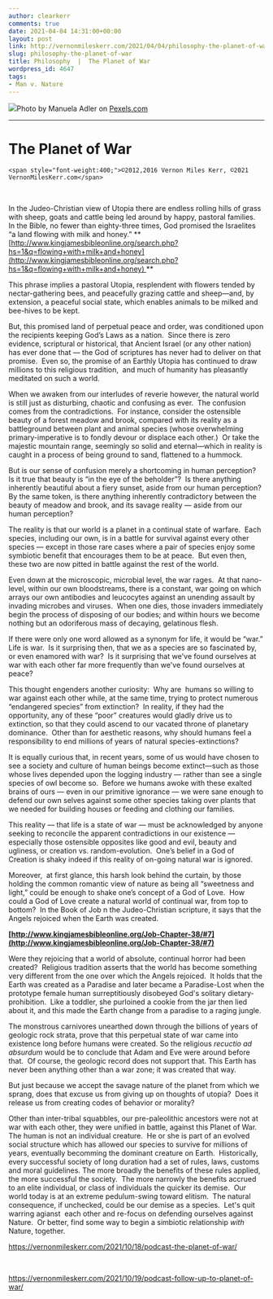 ```yaml
---
author: clearkerr
comments: true
date: 2021-04-04 14:31:00+00:00
layout: post
link: http://vernonmileskerr.com/2021/04/04/philosophy-the-planet-of-war/
slug: philosophy-the-planet-of-war
title: Philosophy  |  The Planet of War
wordpress_id: 4647
tags:
- Man v. Nature
---
```



[![](https://vernonmileskerr.files.wordpress.com/2021/04/pexels-photo-949194.jpeg)](https://vernonmileskerr.files.wordpress.com/2021/04/pexels-photo-949194.jpeg)Photo by Manuela Adler on [Pexels.com](https://www.pexels.com/photo/body-of-water-across-forest-949194/)




* * *




# The Planet of War



    
    <span style="font-weight:400;">©2012,2016 Vernon Miles Kerr, ©2021 VernonMilesKerr.com</span>




 




In the Judeo-Christian view of Utopia there are endless rolling hills of grass with sheep, goats and cattle being led around by happy, pastoral families.  In the Bible, no fewer than eighty-three times, God promised the Israelites “a land flowing with milk and honey.” **[http://www.kingjamesbibleonline.org/search.php?hs=1&q=flowing+with+milk+and+honey](http://www.kingjamesbibleonline.org/search.php?hs=1&q=flowing+with+milk+and+honey) **




This phrase implies a pastoral Utopia, resplendent with flowers tended by nectar-gathering bees, and peacefully grazing cattle and sheep—and, by extension, a peaceful social state, which enables animals to be milked and bee-hives to be kept.  




But, this promised land of perpetual peace and order, was conditioned upon the recipients keeping God’s Laws as a nation.  Since there is zero evidence, scriptural or historical, that Ancient Israel (or any other nation) has ever done that — the God of scriptures has never had to deliver on that promise.  Even so, the promise of an Earthly Utopia has continued to draw millions to this religious tradition,  and much of humanity has pleasantly meditated on such a world.   




When we awaken from our interludes of reverie however, the natural world is still just as disturbing, chaotic and confusing as ever.  The confusion comes from the contradictions.  For instance, consider the ostensible beauty of a forest meadow and brook, compared with its reality as a battleground between plant and animal species (whose overwhelming primary-imperative is to fondly devour or displace each other.)  Or take the majestic mountain range, seemingly so solid and eternal—which in reality is caught in a process of being ground to sand, flattened to a hummock.  




But is our sense of confusion merely a shortcoming in human perception?  Is it true that beauty is “in the eye of the beholder”?  Is there anything inherently beautiful about a fiery sunset, aside from our human perception?  By the same token, is there anything inherently contradictory between the beauty of meadow and brook, and its savage reality — aside from our human perception?  




The reality is that our world is a planet in a continual state of warfare.  Each species, including our own, is in a battle for survival against every other species — except in those rare cases where a pair of species enjoy some symbiotic benefit that encourages them to be at peace.  But even then, these two are now pitted in battle against the rest of the world.  




Even down at the microscopic, microbial level, the war rages.  At that nano-level, within our own bloodstreams, there is a constant, war going on which arrays our own antibodies and leucocytes against an unending assault by invading microbes and viruses.  When one dies, those invaders immediately begin the process of disposing of our bodies; and within hours we become nothing but an odoriferous mass of decaying, gelatinous flesh.




If there were only one word allowed as a synonym for life, it would be “war.” Life is war.  Is it surprising then, that we as a species are so fascinated by, or even enamored with war?  Is it surprising that we've found ourselves at war with each other far more frequently than we've found ourselves at peace?




This thought engenders another curiosity:  Why are  humans so willing to war against each other while, at the same time, trying to protect numerous “endangered species” from extinction?  In reality, if they had the opportunity, any of these “poor” creatures would gladly drive us to extinction, so that they could ascend to our vacated throne of planetary dominance.  Other than for aesthetic reasons, why should humans feel a responsibility to end millions of years of natural species-extinctions?  




It is equally curious that, in recent years, some of us would have chosen to see a society and culture of human beings become extinct—such as those whose lives depended upon the logging industry — rather than see a single species of owl become so.  Before we humans awoke with these exalted brains of ours — even in our primitive ignorance — we were sane enough to defend our own selves against some other species taking over plants that we needed for building houses or feeding and clothing our families.




This reality — that life is a state of war — must be acknowledged by anyone seeking to reconcile the apparent contradictions in our existence — especially those ostensible opposites like good and evil, beauty and ugliness, or creation vs. random-evolution.  One’s belief in a God of Creation is shaky indeed if this reality of on-going natural war is ignored.




Moreover,  at first glance, this harsh look behind the curtain, by those holding the common romantic view of nature as being all “sweetness and light,” could be enough to shake one’s concept of a God of Love.  How could a God of Love create a natural world of continual war, from top to bottom?  In the Book of Job n the Judeo-Christian scripture, it says that the Angels rejoiced when the Earth was created.  




**[http://www.kingjamesbibleonline.org/Job-Chapter-38/#7](http://www.kingjamesbibleonline.org/Job-Chapter-38/#7)**




Were they rejoicing that a world of absolute, continual horror had been created?  Religious tradition asserts that the world has become something very different from the one over which the Angels rejoiced.  It holds that the Earth was created as a Paradise and later became a Paradise-Lost when the prototype female human surreptitiously disobeyed God's solitary dietary-prohibition.  Like a toddler, she purloined a cookie from the jar then lied about it, and this made the Earth change from a paradise to a raging jungle. 




The monstrous carnivores unearthed down through the billions of years of geologic rock strata, prove that this perpetual state of war came into existence long before humans were created. So the religious _recuctio ad absurdum_ would be to conclude that Adam and Eve were around before that.  Of course, the geologic record does not support that. This Earth has never been anything other than a war zone; it was created that way.




But just because we accept the savage nature of the planet from which we sprang, does that excuse us from giving up on thoughts of utopia?  Does it release us from creating codes of behavior or morality? 




Other than inter-tribal squabbles, our pre-paleolithic ancestors were not at war with each other, they were unified in battle, against this Planet of War.  The human is not an individual creature.  He or she is part of an evolved social structure which has allowed our species to survive for millions of years, eventually becomming the dominant creature on Earth.  Historically, every successful society of long duration had a set of rules, laws, customs and moral guidelines. The more broadly the benefits of these rules applied, the more successful the society.  The more narrowly the benefits accrued to an elite individual, or class of individuals the quicker its demise.  Our world today is at an extreme pedulum-swing toward elitism.  The natural consequence, if unchecked, could be our demise as a species.  Let's quit warring agianst  each other and re-focus on defending ourselves against Nature.  Or better, find some way to begin a simbiotic relationship _with_ Nature, together.




https://vernonmileskerr.com/2021/10/18/podcast-the-planet-of-war/




 




https://vernonmileskerr.com/2021/10/19/podcast-follow-up-to-planet-of-war/




 
